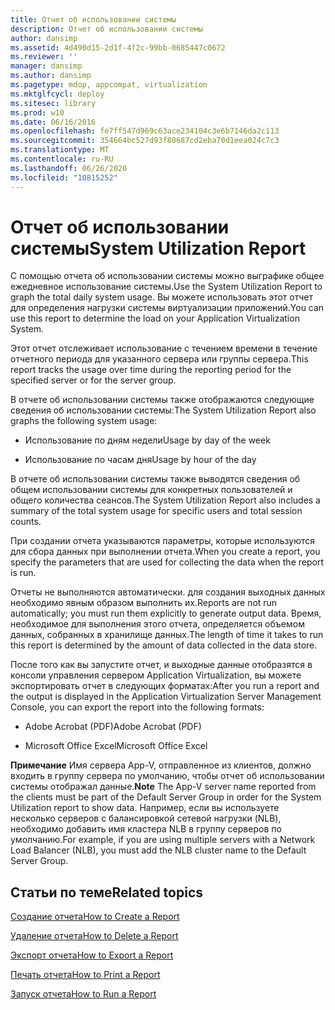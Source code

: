 ```yaml
---
title: Отчет об использовании системы
description: Отчет об использовании системы
author: dansimp
ms.assetid: 4d490d15-2d1f-4f2c-99bb-0685447c0672
ms.reviewer: ''
manager: dansimp
ms.author: dansimp
ms.pagetype: mdop, appcompat, virtualization
ms.mktglfcycl: deploy
ms.sitesec: library
ms.prod: w10
ms.date: 06/16/2016
ms.openlocfilehash: fe7ff547d969c63ace234104c3e6b7146da2c113
ms.sourcegitcommit: 354664bc527d93f80687cd2eba70d1eea024c7c3
ms.translationtype: MT
ms.contentlocale: ru-RU
ms.lasthandoff: 06/26/2020
ms.locfileid: "10815252"
---
```

# <span data-ttu-id="e1fb8-103">Отчет об использовании системы</span><span class="sxs-lookup"><span data-stu-id="e1fb8-103">System Utilization Report</span></span>


<span data-ttu-id="e1fb8-104">С помощью отчета об использовании системы можно выграфике общее ежедневное использование системы.</span><span class="sxs-lookup"><span data-stu-id="e1fb8-104">Use the System Utilization Report to graph the total daily system usage.</span></span> <span data-ttu-id="e1fb8-105">Вы можете использовать этот отчет для определения нагрузки системы виртуализации приложений.</span><span class="sxs-lookup"><span data-stu-id="e1fb8-105">You can use this report to determine the load on your Application Virtualization System.</span></span>

<span data-ttu-id="e1fb8-106">Этот отчет отслеживает использование с течением времени в течение отчетного периода для указанного сервера или группы сервера.</span><span class="sxs-lookup"><span data-stu-id="e1fb8-106">This report tracks the usage over time during the reporting period for the specified server or for the server group.</span></span>

<span data-ttu-id="e1fb8-107">В отчете об использовании системы также отображаются следующие сведения об использовании системы:</span><span class="sxs-lookup"><span data-stu-id="e1fb8-107">The System Utilization Report also graphs the following system usage:</span></span>

-   <span data-ttu-id="e1fb8-108">Использование по дням недели</span><span class="sxs-lookup"><span data-stu-id="e1fb8-108">Usage by day of the week</span></span>

-   <span data-ttu-id="e1fb8-109">Использование по часам дня</span><span class="sxs-lookup"><span data-stu-id="e1fb8-109">Usage by hour of the day</span></span>

<span data-ttu-id="e1fb8-110">В отчете об использовании системы также выводятся сведения об общем использовании системы для конкретных пользователей и общего количества сеансов.</span><span class="sxs-lookup"><span data-stu-id="e1fb8-110">The System Utilization Report also includes a summary of the total system usage for specific users and total session counts.</span></span>

<span data-ttu-id="e1fb8-111">При создании отчета указываются параметры, которые используются для сбора данных при выполнении отчета.</span><span class="sxs-lookup"><span data-stu-id="e1fb8-111">When you create a report, you specify the parameters that are used for collecting the data when the report is run.</span></span>

<span data-ttu-id="e1fb8-112">Отчеты не выполняются автоматически. для создания выходных данных необходимо явным образом выполнить их.</span><span class="sxs-lookup"><span data-stu-id="e1fb8-112">Reports are not run automatically; you must run them explicitly to generate output data.</span></span> <span data-ttu-id="e1fb8-113">Время, необходимое для выполнения этого отчета, определяется объемом данных, собранных в хранилище данных.</span><span class="sxs-lookup"><span data-stu-id="e1fb8-113">The length of time it takes to run this report is determined by the amount of data collected in the data store.</span></span>

<span data-ttu-id="e1fb8-114">После того как вы запустите отчет, и выходные данные отобразятся в консоли управления сервером Application Virtualization, вы можете экспортировать отчет в следующих форматах:</span><span class="sxs-lookup"><span data-stu-id="e1fb8-114">After you run a report and the output is displayed in the Application Virtualization Server Management Console, you can export the report into the following formats:</span></span>

-   <span data-ttu-id="e1fb8-115">Adobe Acrobat (PDF)</span><span class="sxs-lookup"><span data-stu-id="e1fb8-115">Adobe Acrobat (PDF)</span></span>

-   <span data-ttu-id="e1fb8-116">Microsoft Office Excel</span><span class="sxs-lookup"><span data-stu-id="e1fb8-116">Microsoft Office Excel</span></span>

<span data-ttu-id="e1fb8-117">**Примечание**  Имя сервера App-V, отправленное из клиентов, должно входить в группу сервера по умолчанию, чтобы отчет об использовании системы отображал данные.</span><span class="sxs-lookup"><span data-stu-id="e1fb8-117">**Note** The App-V server name reported from the clients must be part of the Default Server Group in order for the System Utilization report to show data.</span></span> <span data-ttu-id="e1fb8-118">Например, если вы используете несколько серверов с балансировкой сетевой нагрузки (NLB), необходимо добавить имя кластера NLB в группу серверов по умолчанию.</span><span class="sxs-lookup"><span data-stu-id="e1fb8-118">For example, if you are using multiple servers with a Network Load Balancer (NLB), you must add the NLB cluster name to the Default Server Group.</span></span>

 

## <span data-ttu-id="e1fb8-119">Статьи по теме</span><span class="sxs-lookup"><span data-stu-id="e1fb8-119">Related topics</span></span>


[<span data-ttu-id="e1fb8-120">Создание отчета</span><span class="sxs-lookup"><span data-stu-id="e1fb8-120">How to Create a Report</span></span>](how-to-create-a-reportserver.md)

[<span data-ttu-id="e1fb8-121">Удаление отчета</span><span class="sxs-lookup"><span data-stu-id="e1fb8-121">How to Delete a Report</span></span>](how-to-delete-a-reportserver.md)

[<span data-ttu-id="e1fb8-122">Экспорт отчета</span><span class="sxs-lookup"><span data-stu-id="e1fb8-122">How to Export a Report</span></span>](how-to-export-a-reportserver.md)

[<span data-ttu-id="e1fb8-123">Печать отчета</span><span class="sxs-lookup"><span data-stu-id="e1fb8-123">How to Print a Report</span></span>](how-to-print-a-reportserver.md)

[<span data-ttu-id="e1fb8-124">Запуск отчета</span><span class="sxs-lookup"><span data-stu-id="e1fb8-124">How to Run a Report</span></span>](how-to-run-a-reportserver.md)

 

 





